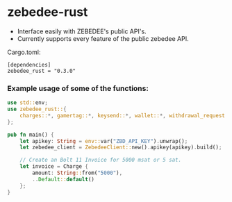 # zebedee-rust
- Interface easily with ZEBEDEE's public API's. 
- Currently supports every feature of the public zebedee API. 

Cargo.toml:
```
[dependencies]
zebedee_rust = "0.3.0"
```

### Example usage of some of the functions:
```rust
use std::env;
use zebedee_rust::{
    charges::*, gamertag::*, keysend::*, wallet::*, withdrawal_request::*, ZebedeeClient,
};

pub fn main() {
    let apikey: String = env::var("ZBD_API_KEY").unwrap();
    let zebedee_client = ZebedeeClient::new().apikey(apikey).build();

    // Create an Bolt 11 Invoice for 5000 msat or 5 sat.
    let invoice = Charge {
        amount: String::from("5000"),
        ..Default::default()
    };
}
```
